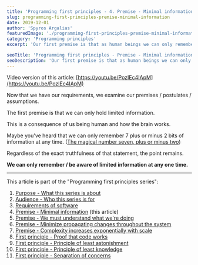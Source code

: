 ```yaml
---
title: 'Programming first principles - 4. Premise - Minimal information'
slug: programming-first-principles-premise-minimal-information
date: 2019-12-01
author: 'Spyros Argalias'
featuredImage: './programming-first-principles-premise-minimal-information.png'
category: 'Programming principles'
excerpt: 'Our first premise is that as human beings we can only remember so much. To work effectively we need to minimize the information we need to keep in mind.'

seoTitle: 'Programming first principles - Premise - Minimal information'
seoDescription: 'Our first premise is that as human beings we can only remember so much. To work effectively we need to minimize the information we need to keep in mind.'
---
```


Video version of this article: [https://youtu.be/PozIEc4IApM](https://youtu.be/PozIEc4IApM)

Now that we have our requirements, we examine our premises / postulates / assumptions.

The first premise is that we can only hold limited information.

This is a consequence of us being human and how the brain works.

Maybe you've heard that we can only remember 7 plus or minus 2 bits of information at any time. ([The magical number seven, plus or minus two](https://en.wikipedia.org/wiki/The_Magical_Number_Seven,_Plus_or_Minus_Two))

Regardless of the exact truthfulness of that statement, the point remains.

**We can only remember / be aware of limited information at any one time.**

---

This article is part of the "Programming first principles series":

1. [Purpose - What this series is about](/blog/programming-first-principles-purpose-what-this-series-is-about/)
2. [Audience - Who this series is for](/blog/programming-first-principles-audience-who-this-series-is-for/)
3. [Requirements of software](/blog/programming-first-principles-requirements-of-software/)
4. [Premise - Minimal information](/blog/programming-first-principles-premise-minimal-information/) (this article)
5. [Premise - We must understand what we're doing](/blog/programming-first-principles-premise-we-must-understand-what-were-doing/)
6. [Premise - Minimize propagating changes throughout the system](/blog/programming-first-principles-premise-minimize-propagating-changes/)
7. [Premise - Complexity increases exponentially with scale](/blog/programming-first-principles-premise-complexity-increases-exponentially-with-scale/)
8. [First principle - Proof that code works](/blog/programming-first-principles-first-principle-proof-that-code-works/)
9. [First principle - Principle of least astonishment](/blog/programming-first-principles-first-principle-principle-of-least-astonishment/)
10. [First principle - Principle of least knowledge](/blog/programming-first-principles-first-principle-principle-of-least-knowledge/)
11. [First principle - Separation of concerns](/blog/programming-first-principles-first-principle-separation-of-concerns/)

